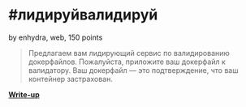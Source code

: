 # #лидируйвалидируй
by enhydra, web, 150 points

> Предлагаем вам лидирующий сервис по валидированию докерфайлов. Пожалуйста, приложите ваш докерфайл к валидатору. Ваш докерфайл — это подтверждение, что ваш контейнер застрахован.

**[Write-up](WRITEUP.md)**
